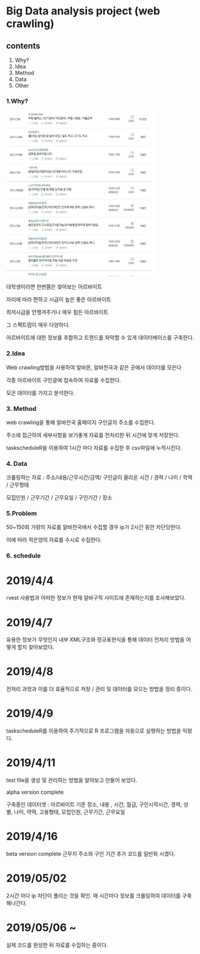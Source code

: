 Big Data analysis project (web crawling)
=============

contents
-------------

1. Why?
2. Idea
3. Method
4. Data
5. Other

### 1.Why?

![Alt text](./image/sample.JPG)

대학생이라면 한번쯤은 찾아보는 아르바이트

자리에 따라 편하고 시급이 높은 좋은 아르바이트

최저시급을 안챙겨주거나 매우 힘든 아르바이트

그 스펙트럼이 매우 다양하다.

아르바이트에 대한 정보를 추합하고 트렌드를 파악할 수 있게 데이터베이스를 구축한다.

### 2.Idea

Web crawling방법을 사용하여
알바몬, 알바천국과 같은 곳에서 데이터를 모은다

각종 아르바이트 구인글에 접속하여 자료를 수집한다.

모은 데이터를 가지고 분석한다.

### 3. Method

web crawling을 통해 알바천국 홈페이지 구인글의 주소를 수집한다.

주소에 접근하여 세부사항을 보기좋게 자료를 전처리한 뒤 시간에 맞게 저장한다.

taskscheduleR을 이용하여 1시간 마다 자료를 수집한 후 csv파일에 누적시킨다.


### 4. Data

크롤링하는 자료 : 주소/내용/근무시간/금액/ 구인글이 올라온 시간 / 경력 / 나이 / 학력 / 근무형태

모집인원 / 근무기간 / 근무요일 / 구인기간 / 장소


### 5.Problem

50~150회 가량의 자료를 알바천국에서 수집할 경우 ip가 2시간 동안 차단당한다.

이에 따라 적은양의 자료를 수시로 수집한다.



### 6. schedule


# 2019/4/4

rvest 사용법과 어떠한 정보가 현재 알바구직 사이트에 존재하는지를 조사해보았다.

# 2019/4/7

유용한 정보가 무엇인지 내부 XML구조와 정규표현식을 통해 데이터 전처리 방법을 어떻게 할지 찾아보았다.

# 2019/4/8
전처리 과정과 이를 더 효율적으로 저장 / 관리 및 데이터를 모으는 방법을 정리 중이다.

# 2019/4/9

taskscheduleR를 이용하여 주기적으로 R 프로그램을 자동으로 실행하는 방법을 익혔다.

# 2019/4/11

test file을 생성 및 관리하는 방법을 알아보고 만들어 보았다.

alpha version complete

구축중인 데이터셋 : 아르바이트 기준
장소, 내용 , 시간, 월급, 구인시작시간, 경력, 성별, 나이, 약력, 고용형태, 모집인원, 근무기간, 근무요일

# 2019/4/16

beta version complete
근무지 주소와 구인 기간 추가 
코드를 일반화 시켰다.

# 2019/05/02

2시간 마다 ip 차단이 풀리는 것을 확인.
매 시간마다 정보를 크롤링하여 데이터를 구축해나간다.

# 2019/05/06 ~

실제 코드를 완성한 뒤 자료를 수집하는 중이다.
